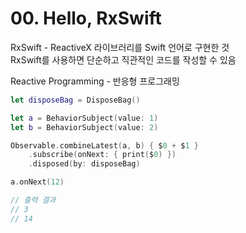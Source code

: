 # 00. Hello, RxSwift

RxSwift - ReactiveX 라이브러리를 Swift 언어로 구현한 것  
RxSwift를 사용하면 단순하고 직관적인 코드를 작성할 수 있음

Reactive Programming - 반응형 프로그래밍

```swift
let disposeBag = DisposeBag()

let a = BehaviorSubject(value: 1)
let b = BehaviorSubject(value: 2)

Observable.combineLatest(a, b) { $0 + $1 }
    .subscribe(onNext: { print($0) })
    .disposed(by: disposeBag)

a.onNext(12)

// 출력 결과
// 3
// 14
```
